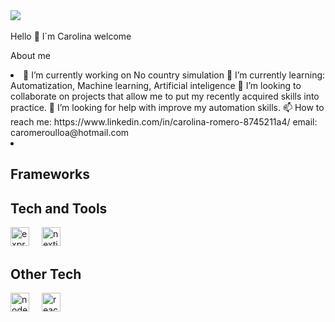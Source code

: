 <div align="left">
  <img src="https://www.istockphoto.com/es/foto/pantalla-real-python-c%C3%B3digo-en-desarrollo-concepto-de-algoritmo-resumen-de-flujo-de-gm1040410788-278525489"  />
  <img width="12" />
</div>


Hello 👋 I`m Carolina welcome



About me
<li>
 🔭 I’m currently working on No country simulation 
 🌱 I’m currently learning: Automatization, Machine learning, Artificial inteligence
 👯 I’m looking to collaborate on projects that allow me to put my recently acquired skills into practice.
 🤔 I’m looking for help with improve my automation skills.
 📫 How to reach me:  
    https://www.linkedin.com/in/carolina-romero-8745211a4/
    email: 
    caromeroulloa@hotmail.com
<li/>
</div>


## Frameworks
## Tech and Tools
<div align="left">
  <img src="https://skillicons.dev/icons?i=express" height="30" alt="express logo"  />
  <img width="12" />
  <img src="https://skillicons.dev/icons?i=nextjs" height="30" alt="nextjs logo"  />
  <img width="12" />
</div>

## Other Tech
<div align="left">
  <img src="https://skillicons.dev/icons?i=nodejs" height="30" alt="nodejs logo"  />
  <img width="12" />
  <img src="https://skillicons.dev/icons?i=react" height="30" alt="react logo"  />

